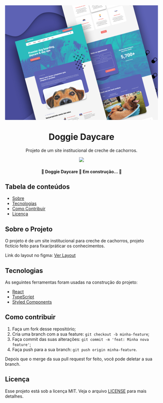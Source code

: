 <p align="center">
  <img src="https://github.com/vduggen/Doggie-Daycare/blob/develop/src/assets/banner_README.jpg" align="center" alt="Logo projeto">
</p>

<h1 align="center" style="border-bottom:none">Doggie Daycare</h1>
<p align="center">
    Projeto de um site institucional de creche de cachorros.
</p>

<p align="center">
  <img src="https://img.shields.io/apm/l/React">
</p>

<h4 align="center">
	🚧  Doggie Daycare 🚀 Em construção...  🚧
</h4>

## Tabela de conteúdos
   * [Sobre](#Sobre)
   * [Tecnologias](#tecnologias)
   * [Como Contribuir](#contribuir)
   * [Licença](#licença)

<h2 id="Sobre">Sobre o Projeto</h2>
O projeto é de um site institucional para creche de cachorros, projeto fictício feito para fixar/práticar os conhecimentos.

Link do layout no figma:
<a href="https://www.figma.com/file/ptav4MdcHWXfd8VHlhhDH2/Freebie-Template-1---Car-Repair-and-Doggie-Daycare-by-June-Parent?node-id=322%3A0">Ver Layout</a>

<h2 id="tecnologias">Tecnologias</h2>

As seguintes ferramentas foram usadas na construção do projeto:

- [React](https://pt-br.reactjs.org/)
- [TypeScript](https://www.typescriptlang.org/)
- [Styled Components](https://styled-components.com/)

<h2 id="contribuir">Como contribuir</h2>

1. Faça um fork desse repositório;
1. Cria uma branch com a sua feature: `git checkout -b minha-feature`;
1. Faça commit das suas alterações: `git commit -m 'feat: Minha nova feature'`;
1. Faça push para a sua branch: `git push origin minha-feature`.

Depois que o merge da sua pull request for feito, você pode deletar a sua branch.

<h2 id="licença">Licença</h2>

Esse projeto está sob a licença MIT. Veja o arquivo [LICENSE](LICENSE.md) para mais detalhes.

